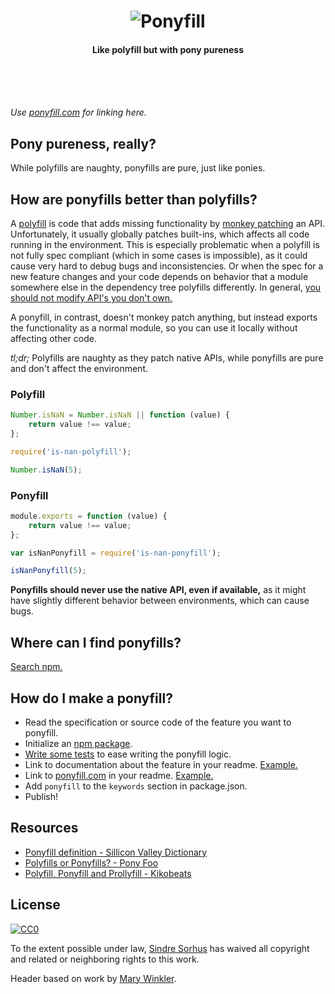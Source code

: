 <h1 align="center">
	<img src="https://cdn.rawgit.com/sindresorhus/ponyfill/bf5b4d09f669c690b359b66bb7c82f4759bee6b6/media/header-min.svg" alt="Ponyfill">
</h1>

<h4 align="center">Like polyfill but with pony pureness</h4><br><br><br>

*Use [ponyfill.com](https://ponyfill.com) for linking here.*


## Pony pureness, really?

While polyfills are naughty, ponyfills are pure, just like ponies.


## How are ponyfills better than polyfills?

A [polyfill](https://en.wikipedia.org/wiki/Polyfill) is code that adds missing functionality by [monkey patching](https://en.wikipedia.org/wiki/Monkey_patch) an API. Unfortunately, it usually globally patches built-ins, which affects all code running in the environment. This is especially problematic when a polyfill is not fully spec compliant (which in some cases is impossible), as it could cause very hard to debug bugs and inconsistencies. Or when the spec for a new feature changes and your code depends on behavior that a module somewhere else in the dependency tree polyfills differently. In general, [you should not modify API's you don't own.](https://www.nczonline.net/blog/2010/03/02/maintainable-javascript-dont-modify-objects-you-down-own/)

A ponyfill, in contrast, doesn't monkey patch anything, but instead exports the functionality as a normal module, so you can use it locally without affecting other code.

*tl;dr;* Polyfills are naughty as they patch native APIs, while ponyfills are pure and don't affect the environment.

### Polyfill

```js
Number.isNaN = Number.isNaN || function (value) {
	return value !== value;
};
```

```js
require('is-nan-polyfill');

Number.isNaN(5);
```

### Ponyfill

```js
module.exports = function (value) {
	return value !== value;
};
```

```js
var isNanPonyfill = require('is-nan-ponyfill');

isNanPonyfill(5);
```

**Ponyfills should never use the native API, even if available,** as it might have slightly different behavior between environments, which can cause bugs.


## Where can I find ponyfills?

[Search npm.](https://npms.io/search?q=keywords%3Aponyfill)


## How do I make a ponyfill?

- Read the specification or source code of the feature you want to ponyfill.
- Initialize an [npm package](https://github.com/sindresorhus/generator-nm).
- [Write some tests](https://ava.li) to ease writing the ponyfill logic.
- Link to documentation about the feature in your readme. [Example.](https://github.com/sindresorhus/buffer-includes#readme)
- Link to [ponyfill.com](https://ponyfill.com) in your readme. [Example.](https://github.com/sindresorhus/object-assign#readme)
- Add `ponyfill` to the `keywords` section in package.json.
- Publish!


## Resources

- [Ponyfill definition - Sillicon Valley Dictionary](http://svdictionary.com/words/ponyfill)
- [Polyfills or Ponyfills? - Pony Foo](https://ponyfoo.com/articles/polyfills-or-ponyfills)
- [Polyfill, Ponyfill and Prollyfill - Kikobeats](https://kikobeats.com/polyfill-ponyfill-and-prollyfill/)


## License

[![CC0](http://mirrors.creativecommons.org/presskit/buttons/88x31/svg/cc-zero.svg)](https://creativecommons.org/publicdomain/zero/1.0/)

To the extent possible under law, [Sindre Sorhus](https://sindresorhus.com) has waived all copyright and related or neighboring rights to this work.

Header based on work by [Mary Winkler](https://www.vecteezy.com/members/acrylicana).
